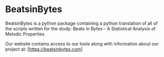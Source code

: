 # BeatsinBytes
BeatsinBytes is a python package containing a python translation of all of the scripts written for the study: Beats in Bytes - A Statistical Analysis of Melodic Properties

Our website contains access to our tools along with information about our project at:
[https://beatsinbytes.com]